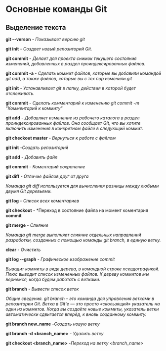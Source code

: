 # Основные команды Git

## Выделение текста

**git --verson** - *Показывает версию git*

**git init** - *Создает новый репозиторий Git.*

**git commit** - *Делает для проекта снимок текущего состояния изменений, добавленных в раздел проиндексированных файлов.*

**git commit -a** - *Сделать коммит файлов, которые вы добавили командой git add, а также файлов, которые вы с тех пор изменили.git*

**git init**  - *Устанавливает git в папку, действия в которой будет отслеживать.*

**git commit** - *Сделать комментарий к изменению git commit -m "Комментарий к коммиту"*

**git add** - *Добавляет изменение из рабочего каталога в раздел проиндексированных файлов. Она сообщает Git, что вы хотите включить изменения в конкретном файле в следующий коммит.*

**git checkout master**  - *Вернуться к работе с файлом*

 **git init** -*Создать репозиторий*

 **git add** - *Добавить файл*

**git commit** - *Коментарий сохранение*

**git diff** - *Отличие файлов друг от друга*

*Команда git diff используется для вычисления разницы между любыми двумя Git деревьями.*

**git log** - *Список всех коментариев*

**git checkout** - *Переход в состояние файла на момент коментария **commit**

**git merge** - *Слияние*

*Команда git merge выполняет слияние отдельных направлений разработки, созданных с помощью команды git branch, в единую ветку.*

**clear** - *Очистить*

**git log --graph** - *Графическое изображение commit*

*Выводит коммиты в виде дерева, в командной строке псевдографикой. Плюс выводит список измененных файлов. К дереву коммитов мы вернемся, когда будем работать с ветками.*

**git branch** - *Вывести список веток*

*Общие сведения. git branch – это команда для управления ветками в репозитории Git. Ветка в Git'е — это просто «скользящий» указатель на один из коммитов. Когда вы создаёте новые коммиты, указатель ветки автоматически сдвигается вперёд, к вновь созданному коммиту.*

**git branch new_name** -*Создать новую ветку*

**git branch -d <branch_name>** - *Удалить ветку*

**git checkout <branch_name>** -*Переход на ветку <branch_name>*